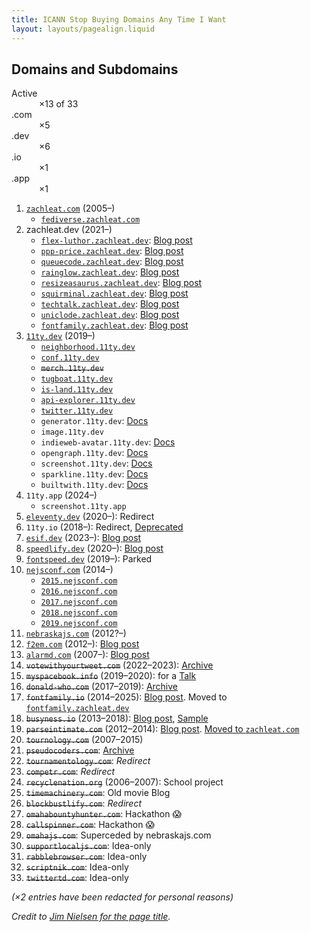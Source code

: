 ```yaml
---
title: ICANN Stop Buying Domains Any Time I Want
layout: layouts/pagealign.liquid
---
```

## Domains and Subdomains

<dl class="flex">
	<div>
		<dt>Active</dt>
		<dd>&#160;×13 of 33</dd>
	</div>
	<div>
		<dt>.com</dt>
		<dd>&#160;×5</dd>
	</div>
	<div>
		<dt>.dev</dt>
		<dd>&#160;×6</dd>
	</div>
	<div>
		<dt>.io</dt>
		<dd>&#160;×1</dd>
	</div>
	<div>
		<dt>.app</dt>
		<dd>&#160;×1</dd>
	</div>
</dl>

<!--	- nexodus.zachleat.dev -->

1. [`zachleat.com`](https://zachleat.com/) (2005–)
	- [`fediverse.zachleat.com`](https://fediverse.zachleat.com/)
1. zachleat.dev (2021–)
	- [`flex-luthor.zachleat.dev`](https://flex-luthor.zachleat.dev/): [Blog post](/web/flex-luthor/)
	- [`ppp-price.zachleat.dev`](https://ppp-price.zachleat.dev/): [Blog post](/web/ppp-price/)
	- [`queuecode.zachleat.dev`](https://queuecode.zachleat.dev/): [Blog post](/web/queue-code/)
	- [`rainglow.zachleat.dev`](https://rainglow.zachleat.dev/): [Blog post](/web/rainglow/)
	- [`resizeasaurus.zachleat.dev`](https://resizeasaurus.zachleat.dev/): [Blog post](/web/resizeasaurus/)
	- [`squirminal.zachleat.dev`](https://squirminal.zachleat.dev/): [Blog post](/web/squirminal/)
	- [`techtalk.zachleat.dev`](https://techtalk.zachleat.dev/): [Blog post](/web/this-website-is-a-tech-talk/)
	- [`uniclode.zachleat.dev`](https://uniclode.zachleat.dev/): [Blog post](/web/uniclode/)
	- [`fontfamily.zachleat.dev`](https://fontfamily.zachleat.dev): [Blog post](/web/font-family-reunion/)
1. [`11ty.dev`](https://www.11ty.dev/) (2019–)
	- [`neighborhood.11ty.dev`](https://neighborhood.11ty.dev)
	- [`conf.11ty.dev`](https://conf.11ty.dev/)
	- ~~`merch.11ty.dev`~~
	- [`tugboat.11ty.dev`](https://tugboat.11ty.dev/)
	- [`is-land.11ty.dev`](https://is-land.11ty.dev/)
	- [`api-explorer.11ty.dev`](https://api-explorer.11ty.dev/)
	- [`twitter.11ty.dev`](https://twitter.11ty.dev/)
	- `generator.11ty.dev`: [Docs](https://www.11ty.dev/docs/services/generator/)
	- `image.11ty.dev`
	- `indieweb-avatar.11ty.dev`: [Docs](https://www.11ty.dev/docs/services/indieweb-avatar/)
	- `opengraph.11ty.dev`: [Docs](https://www.11ty.dev/docs/services/opengraph/)
	- `screenshot.11ty.dev`: [Docs](https://www.11ty.dev/docs/services/screenshots/)
	- `sparkline.11ty.dev`: [Docs](https://www.11ty.dev/docs/services/builtwith/)
	- `builtwith.11ty.dev`: [Docs](https://www.11ty.dev/docs/services/sparklines/)
1. `11ty.app` (2024–)
	- `screenshot.11ty.app`
1. [`eleventy.dev`](https://eleventy.dev/) (2020–): Redirect
1. `11ty.io` (2018–): Redirect, [Deprecated](https://www.11ty.dev/blog/moving-house/)
1. [`esif.dev`](https://esif.dev/) (2023–): [Blog post](/web/esif/)
1. [`speedlify.dev`](https://speedlify.dev/) (2020–): [Blog post](/web/speedlify/)
1. [`fontspeed.dev`](https://fontspeed.dev/) (2019–): Parked
1. [`nejsconf.com`](https://nejsconf.com/) (2014–)
	- [`2015.nejsconf.com`](https://2015.nejsconf.com/)
	- [`2016.nejsconf.com`](https://2016.nejsconf.com/)
	- [`2017.nejsconf.com`](https://2017.nejsconf.com/)
	- [`2018.nejsconf.com`](https://2018.nejsconf.com/)
	- [`2019.nejsconf.com`](https://2019.nejsconf.com/)
1. [`nebraskajs.com`](https://nebraskajs.com/) (2012?–)
1. [`f2em.com`](https://f2em.com/) (2012–): [Blog post](/web/manifesto/)
1. [`alarmd.com`](https://alarmd.com/) (2007–): [Blog post](/web/wake-up-to-youtube-on-my-internet-alarm-clock/)
1. ~~`votewithyourtweet.com`~~ (2022–2023): [Archive](https://web.archive.org/web/20230203192146/https://votewithyourtweet.com/)
1. ~~`myspacebook.info`~~ (2019–2020): for a [Talk](/web/own-your-content/)
1. ~~`donald-who.com`~~ (2017–2019): [Archive](https://web.archive.org/web/20181114201026/http://donald-who.com/)
1. ~~`fontfamily.io`~~ (2014–2025): [Blog post](/web/font-family-reunion/). Moved to [`fontfamily.zachleat.dev`](https://fontfamily.zachleat.dev/)
1. ~~`busyness.io`~~ (2013–2018): [Blog post](/web/busyness/), [Sample](/archive/busyness-sample/)
1. ~~`parseintimate.com`~~ (2012–2014): [Blog post](/web/lets-get-parseintimate/). [Moved to `zachleat.com`](/archive/parseintimate/)
1. ~~`tournology.com`~~ (2007–2015)
1. ~~`pseudocoders.com`~~: [Archive](https://web.archive.org/web/20080318165754/http://pseudocoders.com/)
1. ~~`tournamentology.com`~~: _Redirect_
1. ~~`competr.com`~~: _Redirect_
1. ~~`recyclenation.org`~~ (2006–2007): School project
1. ~~`timemachinery.com`~~: Old movie Blog
1. ~~`blockbustlify.com`~~: _Redirect_
1. ~~`omahabountyhunter.com`~~: Hackathon 😱
1. ~~`callspinner.com`~~: Hackathon 😱
1. ~~`omahajs.com`~~: Superceded by nebraskajs.com
1. ~~`supportlocaljs.com`~~: Idea-only
1. ~~`rabblebrowser.com`~~: Idea-only
1. ~~`scriptnik.com`~~: Idea-only
1. ~~`twittertd.com`~~: Idea-only

_(×2 entries have been redacted for personal reasons)_

_Credit to [Jim Nielsen for the page title](https://bsky.app/profile/jim-nielsen.com/post/3ly6gk2fzjc2f)._